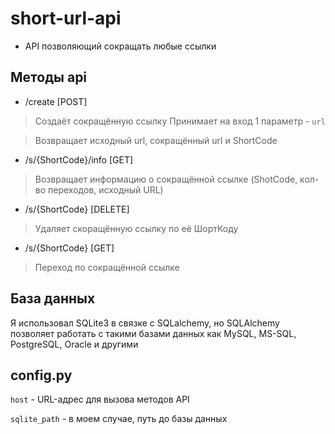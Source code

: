 # short-url-api

- API позволяющий сокращать любые ссылки

## Методы api

- /create [POST]
>Создаёт сокращённую ссылку
>Принимает на вход 1 параметр - `url`

>Возвращает исходный url, сокращённый url и ShortCode 

- /s/{ShortCode}/info [GET] 
>Возвращает информацию о сокращённой ссылке
>(ShotCode, кол-во переходов, исходный URL) 

- /s/{ShortCode} [DELETE] 
>Удаляет скоращённую ссылку по её ШортКоду

- /s/{ShortCode} [GET] 
>Переход по сокращённой ссылке

## База данных 
Я использовал SQLite3 в связке с SQLalchemy, но SQLAlchemy позволяет работать с такими базами данных как MySQL, MS-SQL, PostgreSQL, Oracle и другими

## config.py 

`host` - URL-адрес для вызова методов API

`sqlite_path` - в моем случае, путь до базы данных
